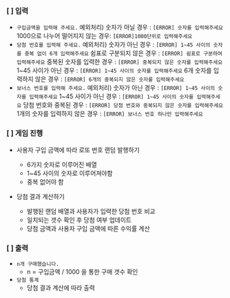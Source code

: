 ### [ ] 입력
- `구입금액을 입력해 주세요.`
    예외처리) 숫자가 아닐 경우 : `[ERROR] 숫자를 입력해주세요`
          1000으로 나누어 떨어지지 않는 경우: `[ERROR]1000단위로 입력해주세요`
- `당첨 번호를 입력해 주세요.`
    예외처리) 숫자가 아닌 경우 : `[ERROR] 1~45 사이의 숫자를 중복 없이 6개 입력해주세요`
            쉼표로 구분되지 않은 경우 : `[ERROR] 쉼표로 구분하여 입력해주세요`
            중복된 숫자를 입력한 경우 : `[ERROR] 중복되지 않은 숫자를 입력해주세요`
            1~45 사이가 아닌 경우 : `[ERROR] 1~45 사이의 숫자를 입력해주세요`
            6개 숫자를 입력하지 않은 경우 : `[ERROR] 6개의 중복되지 않은 숫자를 입력해주세요`
- `보너스 번호를 입력해 주세요.`
    예외처리) 숫자가 아닌 경우 : `[ERROR] 1~45 사이의 숫자를 입력해주세요`
            1~45 사이가 아닌 경우 : `[ERROR] 1~45 사이의 숫자를 입력해주세요`
            당첨 번호와 중복된 경우 : `[ERROR] 당첨 번호와 중복되지 않은 숫자를 입력해주세요`
            1개의 숫자를 입력하지 않은 경우 : `[ERROR] 보너스 번호 하나만 입력해주세요`

### [ ] 게임 진행
- 사용자 구입 금액에 따라 로또 번호 랜덤 발행하기
    - 6가지 숫자로 이루어진 배열
    - 1~45 사이의 숫자로 이루어져야함
    - 중복 없어야 함

- 당첨 결과 계산하기
    - 발행된 랜덤 배열과 사용자가 입력한 당첨 번호 비교
    - 일치되는 갯수 확인 후 당첨 여부 업데이트
    - 당첨 금액과 사용자 구입 금액에 따른 수익률 계산

### [ ] 출력
- `n개 구매했습니다.`
    - n = 구입금액 / 1000 을 통한 구매 갯수 확인 
- `당첨 통계`
    - 당첨 결과 계산에 따라 출력
